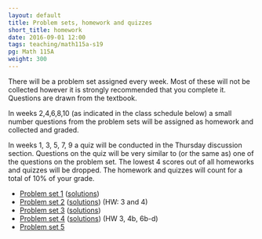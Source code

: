 ```yaml
---
layout: default
title: Problem sets, homework and quizzes
short_title: homework
date: 2016-09-01 12:00
tags: teaching/math115a-s19
pg: Math 115A
weight: 300
---
```


There will be a problem set assigned every week. Most of these will not be collected however it is strongly recommended that you complete it. Questions are drawn from the textbook.

In weeks 2,4,6,8,10 (as indicated in the class schedule below) a small number questions from the problem sets will be assigned as homework and collected and graded. 

In weeks 1, 3, 5, 7, 9 a quiz will be conducted in the Thursday discussion section. Questions on the quiz will be very similar to (or the same as) one of the questions on the problem set. The lowest 4 scores out of all homeworks and quizzes will be dropped. The homework and quizzes will count for a total of 10% of your grade.

- [Problem set 1][ps1] ([solutions][ps1s])
- [Problem set 2][ps2] ([solutions][ps2s]) (HW: 3 and 4)
- [Problem set 3][ps3] ([solutions][ps3s])
- [Problem set 4][ps4] ([solutions][ps4s]) (HW 3, 4b, 6b-d)
- [Problem set 5][ps5]

[ps1]: ps/ps1.pdf
[ps2]: ps/ps2.pdf
[ps3]: ps/ps3.pdf
[ps4]: ps/ps4.pdf
[ps5]: ps/ps5.pdf
[ps6]: ps/ps6.pdf
[ps7]: ps/ps7.pdf
[ps8]: ps/ps8.pdf
[ps9]: ps/ps9.pdf
[ps10]: ps/ps10.pdf

[ps1s]: ps/ps1-solutions.pdf
[ps2s]: ps/ps2-solutions.pdf
[ps3s]: ps/ps3-solutions.pdf
[ps4s]: ps/ps4-solutions.pdf
[ps5s]: ps/ps5-solutions.pdf
[ps6s]: ps/ps6-solutions.pdf
[ps7s]: ps/ps7-solutions.pdf
[ps8s]: ps/ps8-solutions.pdf
[ps9s]: ps/ps9-solutions.pdf
[ps10s]: ps/ps10-solutions.pdf
